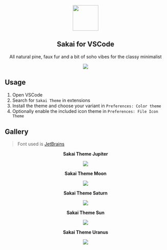 <p align="center">
    <img src="https://github.com/Sakai-UI/visual-studio-code/raw/HEAD/assets/icon.png" width="80" />
    <h2 align="center">Sakai for VSCode</h2>
</p>

<p align="center">All natural pine, faux fur and a bit of soho vibes for the classy minimalist</p>

<div align="center">
    <img src="https://github.com/Sakai-UI/visual-studio-code/raw/HEAD/assets/emphasis.png" />
</div>

## Usage

1. Open VSCode
2. Search for `Sakai Theme` in extensions
3. Install the theme and choose your variant in `Preferences: Color theme`
4. Optionally enable the included icon theme in `Preferences: File Icon Theme`

## Gallery

> Font used is [JetBrains](https://www.jetbrains.com/lp/mono/)

<div align="center">

**Sakai Theme Jupiter**

<img src="https://github.com/Sakai-UI/visual-studio-code/raw/HEAD/assets/jupiter.png" />

**Sakai Theme Moon**

<img src="https://github.com/Sakai-UI/visual-studio-code/raw/HEAD/assets/moon.png" />

**Sakai Theme Saturn**

<img src="https://github.com/Sakai-UI/visual-studio-code/raw/HEAD/assets/saturn.png" />

**Sakai Theme Sun**

<img src="https://github.com/Sakai-UI/visual-studio-code/raw/HEAD/assets/sun.png" />

**Sakai Theme Uranus**

<img src="https://github.com/Sakai-UI/visual-studio-code/raw/HEAD/assets/uranus.png" />

</div>